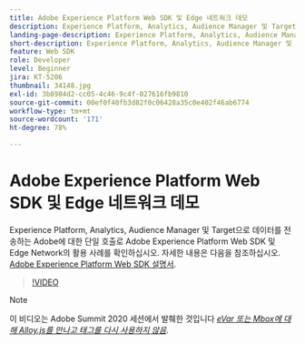 ```yaml
---
title: Adobe Experience Platform Web SDK 및 Edge 네트워크 데모
description: Experience Platform, Analytics, Audience Manager 및 Target으로 데이터를 전송하는 Adobe에 대한 단일 호출로 Adobe Experience Platform Web SDK 및 Edge Network의 활용 사례를 확인하십시오.
landing-page-description: Experience Platform, Analytics, Audience Manager 및 Target으로 데이터를 전송하는 Adobe에 대한 단일 호출로 Adobe Web SDK 및 Edge Network의 활용 사례 데모를 참조하십시오.
short-description: Experience Platform, Analytics, Audience Manager 및 Target으로 데이터를 전송하는 Adobe에 대한 단일 호출로 Adobe Web SDK 및 Edge Network의 활용 사례 데모를 참조하십시오.
feature: Web SDK
role: Developer
level: Beginner
jira: KT-5206
thumbnail: 34148.jpg
exl-id: 3b8984d2-cc05-4c46-9c4f-027616fb9810
source-git-commit: 00ef0f40fb3d82f0c06428a35c0e402f46ab6774
workflow-type: tm+mt
source-wordcount: '171'
ht-degree: 78%

---
```


# Adobe Experience Platform Web SDK 및 Edge 네트워크 데모

Experience Platform, Analytics, Audience Manager 및 Target으로 데이터를 전송하는 Adobe에 대한 단일 호출로 Adobe Experience Platform Web SDK 및 Edge Network의 활용 사례를 확인하십시오. 자세한 내용은 다음을 참조하십시오. [Adobe Experience Platform Web SDK 설명서](https://experienceleague.adobe.com/docs/experience-platform/edge/home.html?lang=ko-KR).

>[!VIDEO](https://video.tv.adobe.com/v/34148?learn=on)

>[!NOTE]
>
>이 비디오는 Adobe Summit 2020 세션에서 발췌한 것입니다 *[eVar 또는 Mbox에 대해 Alloy.js를 만나고 태그를 다시 사용하지 않음](https://business.adobe.com/summit/2020/with-alloy-js-never-tag-for-an-evar-or-mbox-again.html)*.
